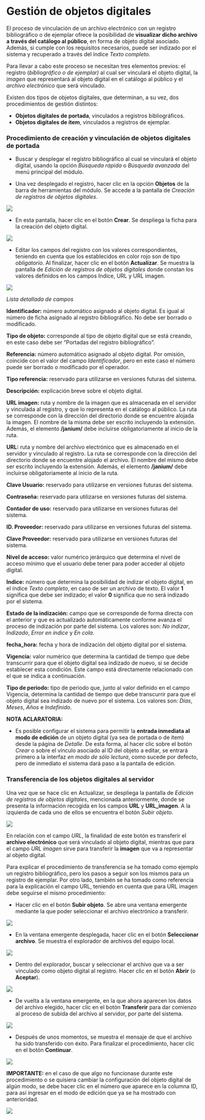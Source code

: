 # Gestión de objetos digitales

El proceso de vinculación de un archivo electrónico con un registro bibliográfico o de ejemplar ofrece la posibilidad de **visualizar dicho archivo a través del catálogo al público**, en forma de objeto digital asociado. Además, si cumple con los requisitos necesarios, puede ser indizado por el sistema y recuperado a través del índice *Texto completo*.

Para llevar a cabo este proceso se necesitan tres elementos previos: el registro (_bibliográfico o de ejemplar)_ al cual ser vinculará el objeto digital, la _imagen_ que representará al objeto digital en el catálogo al público y el _archivo electrónico_ que será vinculado.

Existen dos tipos de objetos digitales, que determinan, a su vez, dos procedimientos de gestión distintos:

- **Objetos digitales de portada**, vinculados a registros bibliográficos.
- **Objetos digitales de ítem**, vinculados a registros de ejemplar.

### Procedimiento de creación y vinculación de objetos digitales de portada

- Buscar y desplegar el registro bibliográfico al cual se vinculará el objeto digital, usando la opción *Búsqueda rápida* o *Búsqueda avanzada* del menú principal del módulo.

- Una vez desplegado el registro, hacer clic en la opción **Objetos** de la barra de herramientas del módulo. Se accede a la pantalla de *Creación de registros de objetos digitales*.

![](Barra_herramientas3.png)

- En esta pantalla, hacer clic en el botón **Crear**. Se despliega la ficha para la creación del objeto digital.

![](Creacion_registros_OD.png)

- Editar los campos del registro con los valores correspondientes, teniendo en cuenta que los establecidos en color rojo son de tipo _obligatorio_. Al finalizar, hacer clic en el botón **Actualizar**. Se muestra la pantalla de *Edición de registros de objetos digitales* donde constan los valores definidos en los campos Indice, URL y URL imagen.

![](Ficha_creacion_OD3.png)

_Lista detallada de campos_

**Identificador:** número automático asignado al objeto digital. Es igual al número de ficha asignado al registro bibliográfico. No debe ser borrado o modificado.

**Tipo de objeto:** corresponde al tipo de objeto digital que se está creando, en este caso debe ser “Portadas del registro bibliográfico”. 

**Referencia:** número automático asignado al objeto digital. Por omisión, coincide con el valor del campo *Identificador*, pero en este caso el número puede ser borrado o modificado por el operador. 

**Tipo referencia:** reservado para utilizarse en versiones futuras del sistema.

**Descripción:** explicación breve sobre el objeto digital.

**URL imagen:** ruta y nombre de la imagen que es almacenada en el servidor y vinculada al registro, y que  lo representa en el catálogo al público. La ruta se corresponde con la dirección del directorio donde se encuentre alojada la imagen. El nombre de la misma debe ser escrito incluyendo la extensión. Además, el elemento **/janium/** debe incluirse obligatoriamente al inicio de la ruta.

**URL:** ruta y nombre del archivo electrónico que es almacenado en el servidor y vinculado al registro. La ruta se corresponde con la dirección del directorio donde se encuentre alojado el archivo. El nombre del mismo debe ser escrito incluyendo la extensión. Además, el elemento **/janium/** debe incluirse obligatoriamente al inicio de la ruta.

**Clave Usuario:** reservado para utilizarse en versiones futuras del sistema.

**Contraseña:** reservado para utilizarse en versiones futuras del sistema.

**Contador de uso:** reservado para utilizarse en versiones futuras del sistema.

**ID. Proveedor:** reservado para utilizarse en versiones futuras del sistema.

**Clave Proveedor:** reservado para utilizarse en versiones futuras del sistema.

**Nivel de acceso:** valor numérico jerárquico que determina el nivel de acceso mínimo que el usuario debe tener para poder acceder al objeto digital.

**Indice:** número que determina la posibilidad de indizar el objeto digital, en el índice *Texto completo*, en caso de ser un archivo de texto. El valor **1** significa que debe ser indizado; el valor **0** significa que no será indizado por el sistema.

**Estado de la indización:** campo que se corresponde de forma directa con el anterior y que es actualizado automáticamente conforme avanza el proceso de indización por parte del sistema. Los valores son: *No indizar*, *Indizado*, *Error en índice* y *En cola*.

**fecha\_hora:** fecha y hora de indización del objeto digital por el sistema.

**Vigencia:** valor numérico que determina la cantidad de tiempo que debe transcurrir para que el objeto digital sea indizado de nuevo, si se decide establecer esta condición. Este campo está directamente relacionado con el que se indica a continuación.

**Tipo de periodo:** tipo de periodo que, junto al valor definido en el campo Vigencia, determina la cantidad de tiempo que debe transcurrir para que el objeto digital sea indizado de nuevo por el sistema. Los valores son: *Días*, *Meses*, *Años* e *Indefinido*.

**NOTA ACLARATORIA:**

- Es posible configurar el sistema para permitir la **entrada inmediata al modo de edición** de un objeto digital (ya sea de portada o de ítem) desde la página de *Detalle*. De esta forma, al hacer clic sobre el botón *Crear* o sobre el vínculo asociado al ID del objeto a editar, se entrará primero a la interfaz _en modo de sólo lectura_, como sucede por defecto, pero de inmediato el sistema dará paso a la pantalla de edición.

### Transferencia de los objetos digitales al servidor

Una vez que se hace clic en Actualizar, se despliega la pantalla de *Edición de registros de objetos digitales*, mencionada anteriormente, donde se presenta la información recogida en los campos **URL** y **URL_imagen**. A la izquierda de cada uno de ellos se encuentra el botón *Subir objeto*.

![](Edicion_objetos_digitales.png)

En relación con el campo _URL_, la finalidad de este botón es transferir el **archivo electrónico** que será vinculado al objeto digital, mientras que para el campo _URL imagen_ sirve para transferir la **imagen** que va a representar al objeto digital.

Para explicar el procedimiento de transferencia se ha tomado como ejemplo un registro bibliográfico, pero los pasos a seguir son los mismos para un registro de ejemplar. Por otro lado, también se ha tomado como referencia para la explicación el campo URL, teniendo en cuenta que para URL imagen debe seguirse el mismo procedimiento:

- Hacer clic en el botón **Subir objeto**. Se abre una ventana emergente mediante la que poder seleccionar el archivo electrónico a transferir.

![](Detalle_subir_objeto.png)

- En la ventana emergente desplegada, hacer clic en el botón **Seleccionar archivo**. Se muestra el explorador de archivos del equipo local.

![](Ventana_transferencia_archivo.png)

- Dentro del explorador, buscar y seleccionar el archivo que va a ser vinculado como objeto digital al registro. Hacer clic en el botón **Abrir** (o **Aceptar**).

![](Ventana_explorador.png)

- De vuelta a la ventana emergente, en la que ahora aparecen los datos del archivo elegido, hacer clic en el botón **Transferir** para dar comienzo al proceso de subida del archivo al servidor, por parte del sistema.

![](Ventana_transferencia_archivo2.png)

- Después de unos momentos, se muestra el mensaje de que el archivo ha sido transferido con éxito. Para finalizar el procedimiento, hacer clic en el botón **Continuar**.

![](Mensaje_transferencia.png)

**IMPORTANTE:** en el caso de que algo no funcionase durante este procedimiento o se quisiera cambiar la configuración del objeto digital de algún modo, se debe hacer clic en el número que aparece en la columna ID, para así ingresar en el modo de edición que ya se ha mostrado con anterioridad.

![](Campo_ID.png)